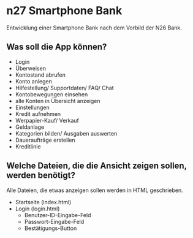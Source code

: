 # n27 Smartphone Bank
Entwicklung einer Smartphone Bank nach dem Vorbild der N26 Bank.
## Was soll die App können?

* Login
* Überweisen
* Kontostand abrufen
* Konto anlegen
* Hilfestellung/ Supportdaten/ FAQ/ Chat
* Kontobewegungen einsehen
* alle Konten in Übersicht anzeigen
* Einstellungen
* Kredit aufnehmen
* Werpapier-Kauf/ Verkauf
* Geldanlage
* Kategorien bilden/ Ausgaben auswerten
* Daueraufträge erstellen
* Kreditlinie

## Welche Dateien, die die Ansicht zeigen sollen, werden benötigt?

Alle Dateien, die etwas anzeigen sollen werden in HTML geschrieben.

* Startseite (index.html)
* Login (login.html)
  * Benutzer-ID-Eingabe-Feld
  * Passwort-Eingabe-Feld
  * Bestätigungs-Button